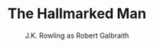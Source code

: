 ---
title: The Hallmarked Man
author: J.K. Rowling as Robert Galbraith
author_slug: j.k._rowling_as_robert_galbraith
is_audiobook: false
author_info: https://en.wikipedia.org/wiki/J_K_Rowling
series: Strike
series_slug: strike
series_number: 8
started: September 3, 2025 
year_finished: 
read_status: Reading
layout: book
book_cover_file: the_hallmarked_man.jpeg
---